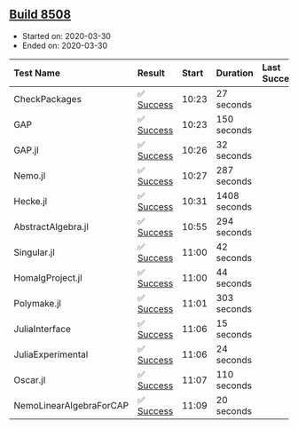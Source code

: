## [Build 8508](https://oscarci.mathematik.uni-kl.de/job/oscar/8508/)

* Started on: 2020-03-30
* Ended on: 2020-03-30

| Test Name    | Result | Start | Duration | Last Success | First Failure |
|:-------------|:-------|:------|:---------|:-------------|:--------------|
| CheckPackages | ✅ [Success](https://oscarci.mathematik.uni-kl.de/job/oscar/8508/artifact/logs/build-8508/CheckPackages.log) | 10:23 | 27 seconds |  |  |
| GAP | ✅ [Success](https://oscarci.mathematik.uni-kl.de/job/oscar/8508/artifact/logs/build-8508/GAP.log) | 10:23 | 150 seconds |  |  |
| GAP.jl | ✅ [Success](https://oscarci.mathematik.uni-kl.de/job/oscar/8508/artifact/logs/build-8508/GAP.jl.log) | 10:26 | 32 seconds |  |  |
| Nemo.jl | ✅ [Success](https://oscarci.mathematik.uni-kl.de/job/oscar/8508/artifact/logs/build-8508/Nemo.jl.log) | 10:27 | 287 seconds |  |  |
| Hecke.jl | ✅ [Success](https://oscarci.mathematik.uni-kl.de/job/oscar/8508/artifact/logs/build-8508/Hecke.jl.log) | 10:31 | 1408 seconds |  |  |
| AbstractAlgebra.jl | ✅ [Success](https://oscarci.mathematik.uni-kl.de/job/oscar/8508/artifact/logs/build-8508/AbstractAlgebra.jl.log) | 10:55 | 294 seconds |  |  |
| Singular.jl | ✅ [Success](https://oscarci.mathematik.uni-kl.de/job/oscar/8508/artifact/logs/build-8508/Singular.jl.log) | 11:00 | 42 seconds |  |  |
| HomalgProject.jl | ✅ [Success](https://oscarci.mathematik.uni-kl.de/job/oscar/8508/artifact/logs/build-8508/HomalgProject.jl.log) | 11:00 | 44 seconds |  |  |
| Polymake.jl | ✅ [Success](https://oscarci.mathematik.uni-kl.de/job/oscar/8508/artifact/logs/build-8508/Polymake.jl.log) | 11:01 | 303 seconds |  |  |
| JuliaInterface | ✅ [Success](https://oscarci.mathematik.uni-kl.de/job/oscar/8508/artifact/logs/build-8508/JuliaInterface.log) | 11:06 | 15 seconds |  |  |
| JuliaExperimental | ✅ [Success](https://oscarci.mathematik.uni-kl.de/job/oscar/8508/artifact/logs/build-8508/JuliaExperimental.log) | 11:06 | 24 seconds |  |  |
| Oscar.jl | ✅ [Success](https://oscarci.mathematik.uni-kl.de/job/oscar/8508/artifact/logs/build-8508/Oscar.jl.log) | 11:07 | 110 seconds |  |  |
| NemoLinearAlgebraForCAP | ✅ [Success](https://oscarci.mathematik.uni-kl.de/job/oscar/8508/artifact/logs/build-8508/NemoLinearAlgebraForCAP.log) | 11:09 | 20 seconds |  |  |
